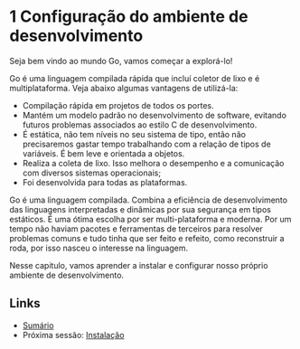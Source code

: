 # 1 Configuração do ambiente de desenvolvimento

Seja bem vindo ao mundo Go, vamos começar a explorá-lo!

Go é uma linguagem compilada rápida que incluí coletor de lixo e é multiplataforma. Veja abaixo algumas vantagens de utilizá-la:

- Compilação rápida em projetos de todos os portes.
- Mantém um modelo padrão no desenvolvimento de software, evitando futuros problemas associados ao estilo C de desenvolvimento.
- É estática, não tem níveis no seu sistema de tipo, então não precisaremos gastar tempo trabalhando com a relação de tipos de variáveis. É bem leve e orientada a objetos.
- Realiza a coleta de lixo. Isso melhora o desempenho e a comunicação com diversos sistemas operacionais;
- Foi desenvolvida para todas as plataformas.

Go é uma linguagem compilada. Combina a eficiência de desenvolvimento das linguagens interpretadas e dinâmicas por sua segurança em tipos estáticos. É uma ótima escolha por ser multi-plataforma e moderna. Por um tempo não haviam pacotes e ferramentas de terceiros para resolver problemas comuns e tudo tinha que ser feito e refeito, como reconstruir a roda, por isso nasceu o interesse na linguagem.

Nesse capitulo, vamos aprender a instalar e configurar nosso próprio ambiente de desenvolvimento.

## Links

- [Sumário](preface.md)
- Próxima sessão: [Instalação](01.1.md)
